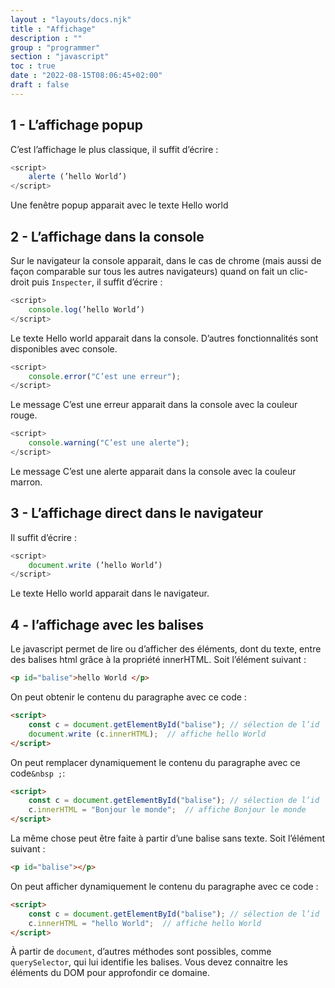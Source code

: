 ```yaml
---
layout : "layouts/docs.njk"
title : "Affichage"
description : ""
group : "programmer"
section : "javascript"
toc : true
date : "2022-08-15T08:06:45+02:00"
draft : false
---
```

## 1 - L’affichage popup
C’est l’affichage le plus classique, il suffit d’écrire :
```javascript
<script>
    alerte (’hello World’)
</script>
```
Une fenêtre popup apparait avec le texte Hello world
## 2 - L’affichage dans la console
Sur le navigateur la console apparait, dans le cas de chrome (mais aussi de façon comparable sur tous les autres navigateurs) 
quand on fait un clic-droit puis `Inspecter`, il suffit d’écrire :
```javascript
<script>
    console.log(’hello World’)
</script>
```
Le texte Hello world apparait dans la console. D’autres fonctionnalités sont disponibles avec console.
```javascript
<script>
    console.error("C’est une erreur");
</script>
```
Le message C’est une erreur apparait dans la console avec la couleur rouge.
```javascript
<script>
    console.warning("C’est une alerte");
</script>
```
Le message C’est une alerte apparait dans la console avec la couleur marron.

## 3 - L’affichage direct dans le navigateur
Il suffit d’écrire :
```javascript
<script>
    document.write (’hello World’)
</script>
```
Le texte Hello world apparait dans le navigateur.
## 4 - l’affichage avec les balises
Le javascript permet de lire ou d’afficher des éléments, dont du texte, entre des balises html grâce à la propriété innerHTML. Soit l’élément suivant :
```html
<p id="balise">hello World </p>
```
On peut obtenir le contenu du paragraphe avec ce code :
```html
<script>
    const c = document.getElementById("balise"); // sélection de l’id
    document.write (c.innerHTML);  // affiche hello World
</script>
```
On peut remplacer dynamiquement le contenu du paragraphe avec ce code`&nbsp ;`:

```html
<script>
    const c = document.getElementById("balise"); // sélection de l’id
    c.innerHTML = "Bonjour le monde";  // affiche Bonjour le monde
</script>
```
La même chose peut être faite à partir d’une balise sans texte. Soit l’élément suivant :
```html
<p id="balise"></p>
```

On peut afficher dynamiquement le contenu du paragraphe avec ce code :
```html
<script>
    const c = document.getElementById("balise"); // sélection de l’id
    c.innerHTML = "hello World";  // affiche hello World
</script>
```
À partir de `document`, d’autres méthodes sont possibles, comme `querySelector`, qui lui identifie les balises. 
Vous devez connaitre les éléments du DOM pour approfondir ce domaine. 
